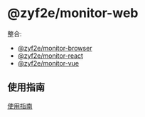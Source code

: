 # @zyf2e/monitor-web

整合:

* [@zyf2e/monitor-browser](https://github.com/clouDr-f2e/mitojs/tree/master/packages/browser)
* [@zyf2e/monitor-react](https://github.com/clouDr-f2e/mitojs/tree/master/packages/react)
* [@zyf2e/monitor-vue](https://github.com/clouDr-f2e/mitojs/tree/master/packages/vue)

## 使用指南

[使用指南](https://github.com/clouDr-f2e/mitojs/blob/master/docs/guide.md)
